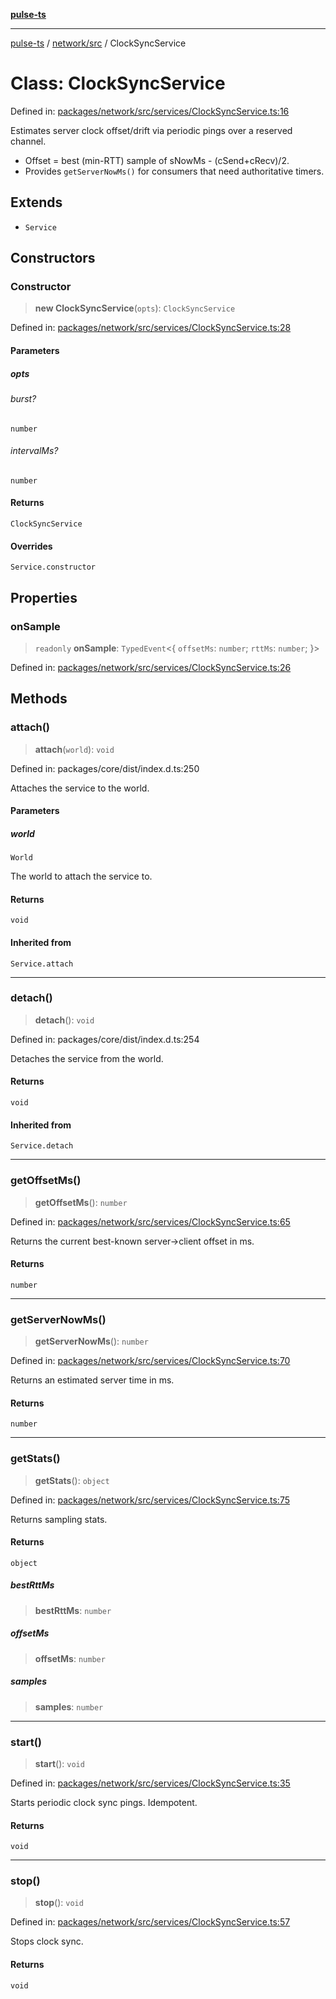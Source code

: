 [**pulse-ts**](../../../README.md)

***

[pulse-ts](../../../README.md) / [network/src](../README.md) / ClockSyncService

# Class: ClockSyncService

Defined in: [packages/network/src/services/ClockSyncService.ts:16](https://github.com/jlehett/pulse-ts/blob/b287bc18de1bbb78a8cc43f602a646e458610bc3/packages/network/src/services/ClockSyncService.ts#L16)

Estimates server clock offset/drift via periodic pings over a reserved channel.

- Offset = best (min-RTT) sample of sNowMs - (cSend+cRecv)/2.
- Provides `getServerNowMs()` for consumers that need authoritative timers.

## Extends

- `Service`

## Constructors

### Constructor

> **new ClockSyncService**(`opts`): `ClockSyncService`

Defined in: [packages/network/src/services/ClockSyncService.ts:28](https://github.com/jlehett/pulse-ts/blob/b287bc18de1bbb78a8cc43f602a646e458610bc3/packages/network/src/services/ClockSyncService.ts#L28)

#### Parameters

##### opts

###### burst?

`number`

###### intervalMs?

`number`

#### Returns

`ClockSyncService`

#### Overrides

`Service.constructor`

## Properties

### onSample

> `readonly` **onSample**: `TypedEvent`\<\{ `offsetMs`: `number`; `rttMs`: `number`; \}\>

Defined in: [packages/network/src/services/ClockSyncService.ts:26](https://github.com/jlehett/pulse-ts/blob/b287bc18de1bbb78a8cc43f602a646e458610bc3/packages/network/src/services/ClockSyncService.ts#L26)

## Methods

### attach()

> **attach**(`world`): `void`

Defined in: packages/core/dist/index.d.ts:250

Attaches the service to the world.

#### Parameters

##### world

`World`

The world to attach the service to.

#### Returns

`void`

#### Inherited from

`Service.attach`

***

### detach()

> **detach**(): `void`

Defined in: packages/core/dist/index.d.ts:254

Detaches the service from the world.

#### Returns

`void`

#### Inherited from

`Service.detach`

***

### getOffsetMs()

> **getOffsetMs**(): `number`

Defined in: [packages/network/src/services/ClockSyncService.ts:65](https://github.com/jlehett/pulse-ts/blob/b287bc18de1bbb78a8cc43f602a646e458610bc3/packages/network/src/services/ClockSyncService.ts#L65)

Returns the current best-known server->client offset in ms.

#### Returns

`number`

***

### getServerNowMs()

> **getServerNowMs**(): `number`

Defined in: [packages/network/src/services/ClockSyncService.ts:70](https://github.com/jlehett/pulse-ts/blob/b287bc18de1bbb78a8cc43f602a646e458610bc3/packages/network/src/services/ClockSyncService.ts#L70)

Returns an estimated server time in ms.

#### Returns

`number`

***

### getStats()

> **getStats**(): `object`

Defined in: [packages/network/src/services/ClockSyncService.ts:75](https://github.com/jlehett/pulse-ts/blob/b287bc18de1bbb78a8cc43f602a646e458610bc3/packages/network/src/services/ClockSyncService.ts#L75)

Returns sampling stats.

#### Returns

`object`

##### bestRttMs

> **bestRttMs**: `number`

##### offsetMs

> **offsetMs**: `number`

##### samples

> **samples**: `number`

***

### start()

> **start**(): `void`

Defined in: [packages/network/src/services/ClockSyncService.ts:35](https://github.com/jlehett/pulse-ts/blob/b287bc18de1bbb78a8cc43f602a646e458610bc3/packages/network/src/services/ClockSyncService.ts#L35)

Starts periodic clock sync pings. Idempotent.

#### Returns

`void`

***

### stop()

> **stop**(): `void`

Defined in: [packages/network/src/services/ClockSyncService.ts:57](https://github.com/jlehett/pulse-ts/blob/b287bc18de1bbb78a8cc43f602a646e458610bc3/packages/network/src/services/ClockSyncService.ts#L57)

Stops clock sync.

#### Returns

`void`
